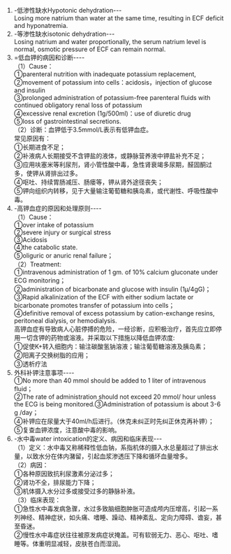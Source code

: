 1. -低渗性缺水Hypotonic dehydration---  
Losing more natrium than water at the same time, resulting in ECF deficit and hyponatremia.  
2. -等渗性缺水isotonic dehydration---  
Losing natrium and water proportionally, the serum natrium level is normal, osmotic pressure of ECF can remain normal.  
3. =低血钾的病因和诊断----  
（1）Cause：  
①parenteral nutrition with inadequate potassium replacement,   
②movement of potassium into cells：acidosis，injection of glucose and insulin  
③prolonged administration of potassium-free parenteral fluids with continued obligatory renal loss of potassium   
④excessive renal excretion (1g/500ml)：use of diuretic drug  
⑤loss of gastrointestinal secretions.   
（2）诊断：血钾低于3.5mmol/L表示有低钾血症。  
常见原因有：  
①长期进食不足；  
②补液病人长期接受不含钾盐的液体，或静脉营养液中钾盐补充不足；  
③应用呋塞米等利尿剂，肾小管性酸中毒，急性肾衰竭多尿期，醛固酮过多，使钾从肾排出过多。  
④呕吐、持续胃肠减压、肠瘘等，钾从肾外途径丧失；  
⑤钾向组织内转移，见于大量输注葡萄糖和胰岛素，或代谢性、呼吸性酸中毒。  
4. -高钾血症的原因和处理原则----  
（1）Cause：  
①over intake of potassium  
②severe injury or surgical stress  
③Acidosis   
④the catabolic state.  
⑤oliguric or anuric renal failure；  
（2）Treatment:  
①intravenous administration of 1 gm. of 10% calcium gluconate under ECG monitoring；  
②administration of bicarbonate and glucose with insulin (1µ/4gG)；  
③Rapid alkalinization of the ECF with either sodium lactate or bicarbonate promotes transfer of potassium into cells；  
④definitive removal of excess potassium by cation-exchange resins, peritoneal dialysis, or hemodialysis.                                            
高钾血症有导致病人心脏停搏的危险，一经诊断，应积极治疗，首先应立即停用一切含钾的药物或溶液。并采取以下措施以降低血钾浓度:  
①促使K+转入细胞内：输注碳酸氢钠溶液；输注葡萄糖溶液及胰岛素；  
②阳离子交换树脂的应用；  
③透析疗法  
5. 外科补钾注意事项----  
①No more than 40 mmol should be added to 1 liter of intravenous fluid；  
②The rate of administration should not exceed 20 mmol/ hour unless the ECG is being monitored.③Administration of potassium is about 3-6 g /day；  
④补钾应在尿量大于40ml/h后进行。（休克未纠正时先纠正休克再补钾）；  
⑤复查血钾浓度，注意酸中毒的影响。  
6. -水中毒water intoxication的定义、病因和临床表现---  
（1）定义：水中毒又称稀释性低血钠，系指机体的摄入水总量超过了排出水量，以致水分在体内潴留，引起血浆渗透压下降和循环血量增多。  
（2）病因：  
①各种原因致抗利尿激素分泌过多；  
②肾功不全，排尿能力下降；  
③机体摄入水分过多或接受过多的静脉补液。  
（3）临床表现：  
①急性水中毒发病急骤，水过多致脑细胞肿胀可造成颅内压增高，引起一系列神经、精神症状，如头痛、嗜睡、躁动、精神紊乱、定向力障碍、谵妄，甚至昏迷。  
②慢性水中毒症状往往被原发病症状掩盖。可有软弱无力、恶心、呕吐、嗜睡等。体重明显减轻，皮肤苍白而湿润。  